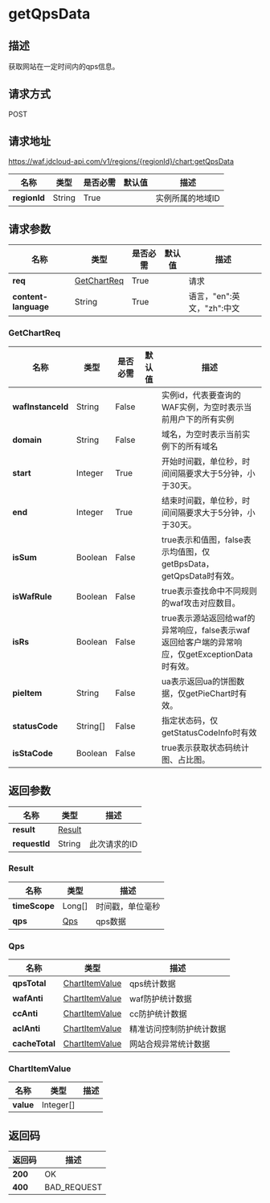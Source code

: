 # getQpsData


## 描述
获取网站在一定时间内的qps信息。

## 请求方式
POST

## 请求地址
https://waf.jdcloud-api.com/v1/regions/{regionId}/chart:getQpsData

|名称|类型|是否必需|默认值|描述|
|---|---|---|---|---|
|**regionId**|String|True| |实例所属的地域ID|

## 请求参数
|名称|类型|是否必需|默认值|描述|
|---|---|---|---|---|
|**req**|[GetChartReq](getqpsdata#getchartreq)|True| |请求|
|**content-language**|String|True| |语言，"en":英文，"zh":中文|

### <div id="getchartreq">GetChartReq</div>
|名称|类型|是否必需|默认值|描述|
|---|---|---|---|---|
|**wafInstanceId**|String|False| |实例id，代表要查询的WAF实例，为空时表示当前用户下的所有实例|
|**domain**|String|False| |域名，为空时表示当前实例下的所有域名|
|**start**|Integer|True| |开始时间戳，单位秒，时间间隔要求大于5分钟，小于30天。|
|**end**|Integer|True| |结束时间戳，单位秒，时间间隔要求大于5分钟，小于30天。|
|**isSum**|Boolean|False| |true表示和值图，false表示均值图，仅getBpsData， getQpsData时有效。|
|**isWafRule**|Boolean|False| |true表示查找命中不同规则的waf攻击对应数目。|
|**isRs**|Boolean|False| |true表示源站返回给waf的异常响应，false表示waf返回给客户端的异常响应，仅getExceptionData时有效。|
|**pieItem**|String|False| |ua表示返回ua的饼图数据，仅getPieChart时有效。|
|**statusCode**|String[]|False| |指定状态码，仅getStatusCodeInfo时有效|
|**isStaCode**|Boolean|False| |true表示获取状态码统计图、占比图。|

## 返回参数
|名称|类型|描述|
|---|---|---|
|**result**|[Result](getqpsdata#result)| |
|**requestId**|String|此次请求的ID|

### <div id="result">Result</div>
|名称|类型|描述|
|---|---|---|
|**timeScope**|Long[]|时间戳，单位毫秒|
|**qps**|[Qps](getqpsdata#qps)|qps数据|
### <div id="qps">Qps</div>
|名称|类型|描述|
|---|---|---|
|**qpsTotal**|[ChartItemValue](getqpsdata#chartitemvalue)|qps统计数据|
|**wafAnti**|[ChartItemValue](getqpsdata#chartitemvalue)|waf防护统计数据|
|**ccAnti**|[ChartItemValue](getqpsdata#chartitemvalue)|cc防护统计数据|
|**aclAnti**|[ChartItemValue](getqpsdata#chartitemvalue)|精准访问控制防护统计数据|
|**cacheTotal**|[ChartItemValue](getqpsdata#chartitemvalue)|网站合规异常统计数据|
### <div id="chartitemvalue">ChartItemValue</div>
|名称|类型|描述|
|---|---|---|
|**value**|Integer[]| |

## 返回码
|返回码|描述|
|---|---|
|**200**|OK|
|**400**|BAD_REQUEST|
